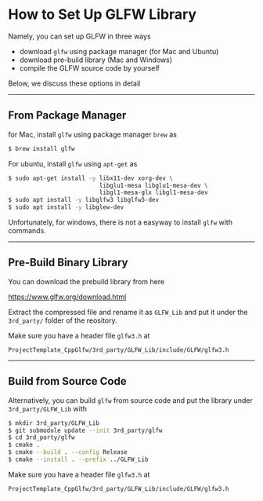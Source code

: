 # How to Set Up GLFW Library



Namely, you can set up GLFW in three ways  

- download `glfw` using package manager (for Mac and Ubuntu)
- download pre-build library (Mac and Windows)
- compile the GLFW source code by yourself

Below, we discuss these options in detail 

----



## From Package Manager

for Mac, install `glfw` using package manager `brew` as

```bash
$ brew install glfw
```
For ubuntu, install `glfw` using `apt-get` as

```bash
$ sudo apt-get install -y libx11-dev xorg-dev \
                          libglu1-mesa libglu1-mesa-dev \
                          libgl1-mesa-glx libgl1-mesa-dev
$ sudo apt install -y libglfw3 libglfw3-dev
$ sudo apt install -y libglew-dev
```
Unfortunately, for windows, there is not a easyway to install `glfw` with commands.

---



## Pre-Build Binary Library

You can download the prebuild library from here

 https://www.glfw.org/download.html

Extract the compressed file and rename it as `GLFW_Lib` and put it under the `3rd_party/` folder of the reository. 

Make sure you have a header file `glfw3.h` at

```
ProjectTemplate_CppGlfw/3rd_party/GLFW_Lib/include/GLFW/glfw3.h
```





---


## Build from Source Code

Alternatively, you can build `glfw` from source code and put the library under `3rd_party/GLFW_Lib` with

```bash
$ mkdir 3rd_party/GLFW_Lib 
$ git submodule update --init 3rd_party/glfw
$ cd 3rd_party/glfw
$ cmake .
$ cmake --build . --config Release
$ cmake --install . --prefix ../GLFW_Lib 
```

Make sure you have a header file `glfw3.h` at

```
ProjectTemplate_CppGlfw/3rd_party/GLFW_Lib/include/GLFW/glfw3.h
```







 



